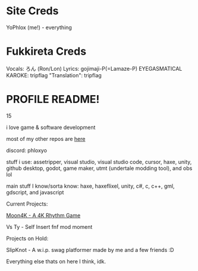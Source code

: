 # Site Creds

YoPhlox (me!) - everything

# Fukkireta Creds 

Vocals: ろん (Ron/Lon)
Lyrics: gojimaji-P(=Lamaze-P)
EYEGASMATICAL KAROKE: tripflag
"Translation": tripflag

# PROFILE README!

15

i love game & software development

most of my other repos are [here](https://github.com/PhloxShii)

discord: phloxyo

stuff i use: assetripper, visual studio, visual studio code, cursor, haxe, unity, github desktop, godot, game maker, utmt (undertale modding tool), and obs lol

main stuff I know/sorta know: haxe, haxeflixel, unity, c#, c, c++, gml, gdscript, and javascript

Current Projects:

[Moon4K - A 4K Rhythm Game](https://yophlox.itch.io/moon4k)

Vs Ty - Self Insert fnf mod moment

Projects on Hold:

SlipKnot - A w.i.p. swag platformer made by me and a few friends :D

Everything else thats on here I think, idk.
